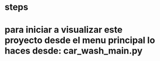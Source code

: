 # steps

# para iniciar a visualizar este proyecto desde el menu principal lo haces desde: car_wash_main.py